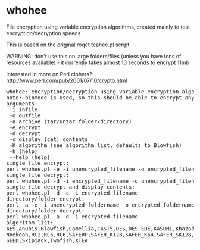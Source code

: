 # whohee
File encryption using variable encryption algorithms, created mainly to test encryption/decryption speeds

This is based on the original roqet teahee.pl script

WARNING: don't use this on large folders/files (unless you have tons of resources available) - it currently takes almost 10 seconds to encrypt 11mb

Interested in more on Perl ciphers?: http://www.perl.com/pub/2001/07/10/crypto.html

<pre>
whohee: encryption/decryption using variable encryption algorithms
note: binmode is used, so this should be able to encrypt any file/folder
arguments:
 -i infile
 -o outfile
 -a archive (tar/untar folder/directory)
 -e encrypt
 -d decrypt
 -c display (cat) contents
 -K algorithm (see algorithm list, defaults to Blowfish)
 -h (help)
 --help (help)
single file encrypt:
perl whohee.pl -e -i unencrypted_filename -o encrypted_filename
single file decrypt:
perl whohee.pl -d -i encrypted_filename -o unencrypted_filename
single file decrypt and display contents:
perl whohee.pl -d -c -i encrypted_filename
directory/folder encrypt:
perl -a -e -i unencrypted_foldername -o encrypted_foldername
directory/folder decrypt:
perl whohee.pl -a -d -i encrypted_filename
algorithm list:
AES,Anubis,Blowfish,Camellia,CAST5,DES,DES_EDE,KASUMI,Khazad,MULTI2,
Noekeon,RC2,RC5,RC6,SAFERP,SAFER_K128,SAFER_K64,SAFER_SK128,SAFER_SK64,
SEED,Skipjack,Twofish,XTEA
</pre>
